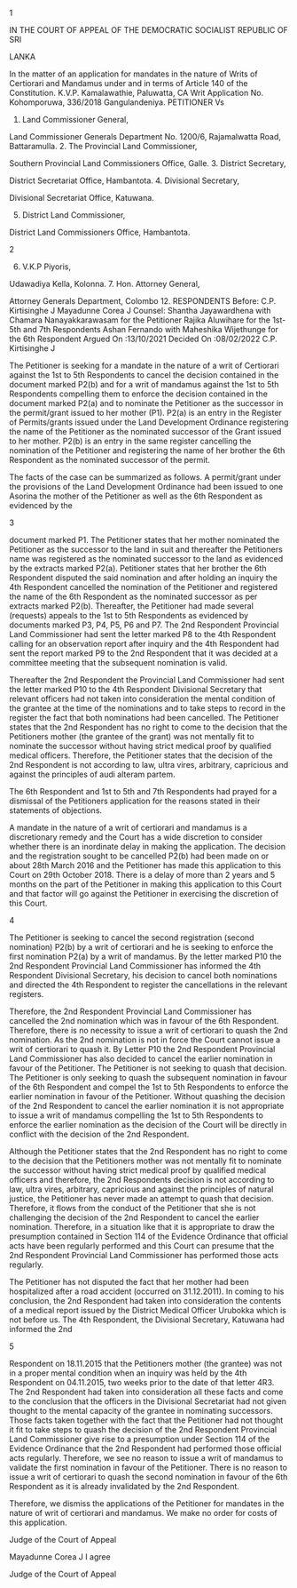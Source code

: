 1

IN THE COURT OF APPEAL OF THE DEMOCRATIC SOCIALIST REPUBLIC OF SRI

LANKA

In the matter of an application for mandates in the nature of Writs of Certiorari and Mandamus under and in terms of Article 140 of the Constitution. K.V.P. Kamalawathie, Paluwatta, CA Writ Application No. Kohomporuwa, 336/2018 Gangulandeniya. PETITIONER Vs

1. Land Commissioner General,

Land Commissioner Generals Department No. 1200/6, Rajamalwatta Road, Battaramulla. 2. The Provincial Land Commissioner,

Southern Provincial Land Commissioners Office, Galle. 3. District Secretary,

District Secretariat Office, Hambantota. 4. Divisional Secretary,

Divisional Secretariat Office, Katuwana.

5. District Land Commissioner,

District Land Commissioners Office, Hambantota.

2

6. V.K.P Piyoris,

Udawadiya Kella, Kolonna. 7. Hon. Attorney General,

Attorney Generals Department, Colombo 12. RESPONDENTS Before: C.P. Kirtisinghe J Mayadunne Corea J Counsel: Shantha Jayawardhena with Chamara Nanayakkarawasam for the Petitioner Rajika Aluwihare for the 1st-5th and 7th Respondents Ashan Fernando with Maheshika Wijethunge for the 6th Respondent Argued On :13/10/2021 Decided On :08/02/2022 C.P. Kirtisinghe J

The Petitioner is seeking for a mandate in the nature of a writ of Certiorari against the 1st to 5th Respondents to cancel the decision contained in the document marked P2(b) and for a writ of mandamus against the 1st to 5th Respondents compelling them to enforce the decision contained in the document marked P2(a) and to nominate the Petitioner as the successor in the permit/grant issued to her mother (P1). P2(a) is an entry in the Register of Permits/grants issued under the Land Development Ordinance registering the name of the Petitioner as the nominated successor of the Grant issued to her mother. P2(b) is an entry in the same register cancelling the nomination of the Petitioner and registering the name of her brother the 6th Respondent as the nominated successor of the permit.

The facts of the case can be summarized as follows. A permit/grant under the provisions of the Land Development Ordinance had been issued to one Asorina the mother of the Petitioner as well as the 6th Respondent as evidenced by the

3

document marked P1. The Petitioner states that her mother nominated the Petitioner as the successor to the land in suit and thereafter the Petitioners name was registered as the nominated successor to the land as evidenced by the extracts marked P2(a). Petitioner states that her brother the 6th Respondent disputed the said nomination and after holding an inquiry the 4th Respondent cancelled the nomination of the Petitioner and registered the name of the 6th Respondent as the nominated successor as per extracts marked P2(b). Thereafter, the Petitioner had made several (requests) appeals to the 1st to 5th Respondents as evidenced by documents marked P3, P4, P5, P6 and P7. The 2nd Respondent Provincial Land Commissioner had sent the letter marked P8 to the 4th Respondent calling for an observation report after inquiry and the 4th Respondent had sent the report marked P9 to the 2nd Respondent that it was decided at a committee meeting that the subsequent nomination is valid.

Thereafter the 2nd Respondent the Provincial Land Commissioner had sent the letter marked P10 to the 4th Respondent Divisional Secretary that relevant officers had not taken into consideration the mental condition of the grantee at the time of the nominations and to take steps to record in the register the fact that both nominations had been cancelled. The Petitioner states that the 2nd Respondent has no right to come to the decision that the Petitioners mother (the grantee of the grant) was not mentally fit to nominate the successor without having strict medical proof by qualified medical officers. Therefore, the Petitioner states that the decision of the 2nd Respondent is not according to law, ultra vires, arbitrary, capricious and against the principles of audi alteram partem.

The 6th Respondent and 1st to 5th and 7th Respondents had prayed for a dismissal of the Petitioners application for the reasons stated in their statements of objections.

A mandate in the nature of a writ of certiorari and mandamus is a discretionary remedy and the Court has a wide discretion to consider whether there is an inordinate delay in making the application. The decision and the registration sought to be cancelled P2(b) had been made on or about 28th March 2016 and the Petitioner has made this application to this Court on 29th October 2018. There is a delay of more than 2 years and 5 months on the part of the Petitioner in making this application to this Court and that factor will go against the Petitioner in exercising the discretion of this Court.

4

The Petitioner is seeking to cancel the second registration (second nomination) P2(b) by a writ of certiorari and he is seeking to enforce the first nomination P2(a) by a writ of mandamus. By the letter marked P10 the 2nd Respondent Provincial Land Commissioner has informed the 4th Respondent Divisional Secretary, his decision to cancel both nominations and directed the 4th Respondent to register the cancellations in the relevant registers.

Therefore, the 2nd Respondent Provincial Land Commissioner has cancelled the 2nd nomination which was in favour of the 6th Respondent. Therefore, there is no necessity to issue a writ of certiorari to quash the 2nd nomination. As the 2nd nomination is not in force the Court cannot issue a writ of certiorari to quash it. By Letter P10 the 2nd Respondent Provincial Land Commissioner has also decided to cancel the earlier nomination in favour of the Petitioner. The Petitioner is not seeking to quash that decision. The Petitioner is only seeking to quash the subsequent nomination in favour of the 6th Respondent and compel the 1st to 5th Respondents to enforce the earlier nomination in favour of the Petitioner. Without quashing the decision of the 2nd Respondent to cancel the earlier nomination it is not appropriate to issue a writ of mandamus compelling the 1st to 5th Respondents to enforce the earlier nomination as the decision of the Court will be directly in conflict with the decision of the 2nd Respondent.

Although the Petitioner states that the 2nd Respondent has no right to come to the decision that the Petitioners mother was not mentally fit to nominate the successor without having strict medical proof by qualified medical officers and therefore, the 2nd Respondents decision is not according to law, ultra vires, arbitrary, capricious and against the principles of natural justice, the Petitioner has never made an attempt to quash that decision. Therefore, it flows from the conduct of the Petitioner that she is not challenging the decision of the 2nd Respondent to cancel the earlier nomination. Therefore, in a situation like that it is appropriate to draw the presumption contained in Section 114 of the Evidence Ordinance that official acts have been regularly performed and this Court can presume that the 2nd Respondent Provincial Land Commissioner has performed those acts regularly.

The Petitioner has not disputed the fact that her mother had been hospitalized after a road accident (occurred on 31.12.2011). In coming to his conclusion, the 2nd Respondent had taken into consideration the contents of a medical report issued by the District Medical Officer Urubokka which is not before us. The 4th Respondent, the Divisional Secretary, Katuwana had informed the 2nd

5

Respondent on 18.11.2015 that the Petitioners mother (the grantee) was not in a proper mental condition when an inquiry was held by the 4th Respondent on 04.11.2015, two weeks prior to the date of that letter 4R3. The 2nd Respondent had taken into consideration all these facts and come to the conclusion that the officers in the Divisional Secretariat had not given thought to the mental capacity of the grantee in nominating successors. Those facts taken together with the fact that the Petitioner had not thought it fit to take steps to quash the decision of the 2nd Respondent Provincial Land Commissioner give rise to a presumption under Section 114 of the Evidence Ordinance that the 2nd Respondent had performed those official acts regularly. Therefore, we see no reason to issue a writ of mandamus to validate the first nomination in favour of the Petitioner. There is no reason to issue a writ of certiorari to quash the second nomination in favour of the 6th Respondent as it is already invalidated by the 2nd Respondent.

Therefore, we dismiss the applications of the Petitioner for mandates in the nature of writ of certiorari and mandamus. We make no order for costs of this application.

Judge of the Court of Appeal

Mayadunne Corea J I agree

Judge of the Court of Appeal